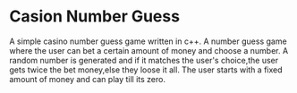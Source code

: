 
# Casion Number Guess

A simple casino number guess game written in c++.
A number guess game where the user can bet a certain amount of money and choose a number.
A random number is generated and if it matches the user's choice,the user gets twice the bet money,else they loose it all.
The user starts with a fixed amount of money and can play till its zero.

